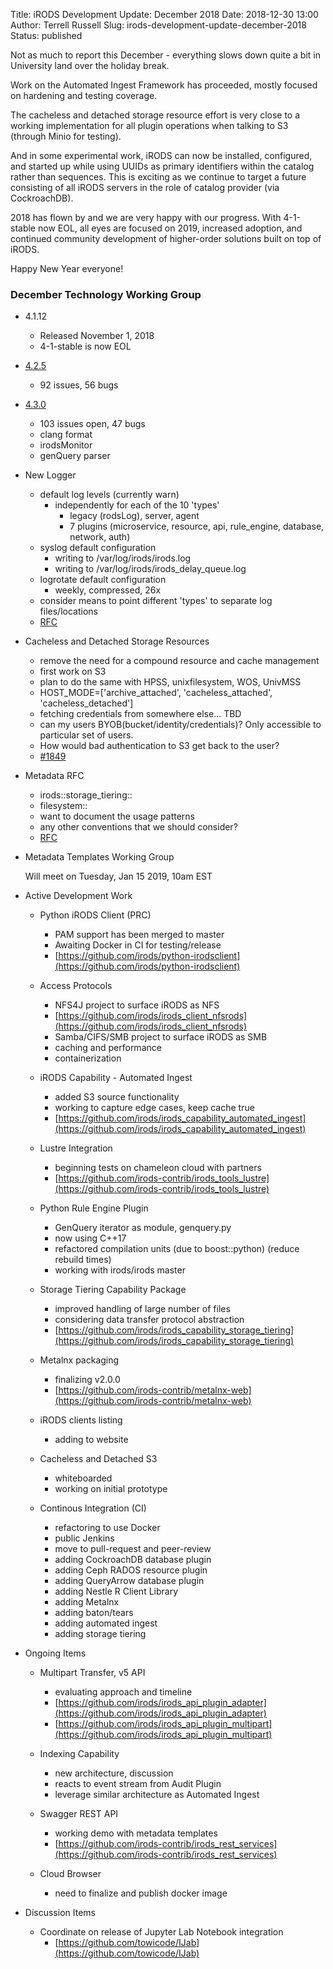 Title: iRODS Development Update: December 2018
Date: 2018-12-30 13:00
Author: Terrell Russell
Slug: irods-development-update-december-2018
Status: published

Not as much to report this December - everything slows down quite a bit in University land over the holiday break.

Work on the Automated Ingest Framework has proceeded, mostly focused on hardening and testing coverage.

The cacheless and detached storage resource effort is very close to a working implementation for all plugin operations when talking to S3 (through Minio for testing).

And in some experimental work, iRODS can now be installed, configured, and started up while using UUIDs as primary identifiers within the catalog rather than sequences.  This is exciting as we continue to target a future consisting of all iRODS servers in the role of catalog provider (via CockroachDB).

2018 has flown by and we are very happy with our progress.  With 4-1-stable now EOL, all eyes are focused on 2019, increased adoption, and continued community development of higher-order solutions built on top of iRODS.

Happy New Year everyone!



### December Technology Working Group

- 4.1.12

    - Released November 1, 2018
    - 4-1-stable is now EOL

- [4.2.5](https://github.com/irods/irods/milestone/30)

    - 92 issues, 56 bugs

- [4.3.0](https://github.com/irods/irods/milestone/16)

    - 103 issues open, 47 bugs
    - clang format
    - irodsMonitor
    - genQuery parser

- New Logger

    - default log levels (currently warn)
        - independently for each of the 10 'types'
            - legacy (rodsLog), server, agent
            - 7 plugins (microservice, resource, api, rule_engine, database, network, auth)
    - syslog default configuration
        - writing to /var/log/irods/irods.log
        - writing to /var/log/irods/irods_delay_queue.log
    - logrotate default configuration
        - weekly, compressed, 26x
    - consider means to point different 'types' to separate log files/locations
    - [RFC](https://github.com/irods/irods_rfcs/blob/master/0001_logging.md)

- Cacheless and Detached Storage Resources

    - remove the need for a compound resource and cache management
    - first work on S3
    - plan to do the same with HPSS, unixfilesystem, WOS, UnivMSS 
    - HOST_MODE=['archive_attached', 'cacheless_attached', 'cacheless_detached']
    - fetching credentials from somewhere else… TBD
    - can my users BYOB(bucket/identity/credentials)?  Only accessible to particular set of users.
    - How would bad authentication to S3 get back to the user?
    - [#1849](https://github.com/irods/irods_resource_plugin_s3/issues/1849)

- Metadata RFC

    - irods::storage_tiering::<property>
    - filesystem::<property>
    - want to document the usage patterns
    - any other conventions that we should consider?
    - [RFC](https://github.com/irods/irods_rfcs/blob/master/0004_standard_metadata_attributes.md)

- Metadata Templates Working Group

    Will meet on Tuesday, Jan 15 2019, 10am EST

- Active Development Work

    - Python iRODS Client (PRC)
        - PAM support has been merged to master
        - Awaiting Docker in CI for testing/release
        - [https://github.com/irods/python-irodsclient](https://github.com/irods/python-irodsclient)

    - Access Protocols
        - NFS4J project to surface iRODS as NFS
        - [https://github.com/irods/irods_client_nfsrods](https://github.com/irods/irods_client_nfsrods)
        - Samba/CIFS/SMB project to surface iRODS as SMB
        - caching and performance
        - containerization

    - iRODS Capability - Automated Ingest
        - added S3 source functionality
        - working to capture edge cases, keep cache true
        - [https://github.com/irods/irods_capability_automated_ingest](https://github.com/irods/irods_capability_automated_ingest)

    - Lustre Integration
        - beginning tests on chameleon cloud with partners
        - [https://github.com/irods-contrib/irods_tools_lustre](https://github.com/irods-contrib/irods_tools_lustre)

    - Python Rule Engine Plugin
        - GenQuery iterator as module, genquery.py
        - now using C++17
        - refactored compilation units (due to boost::python) (reduce rebuild times)
        - working with irods/irods master

    - Storage Tiering Capability Package
        - improved handling of large number of files
        - considering data transfer protocol abstraction
        - [https://github.com/irods/irods_capability_storage_tiering](https://github.com/irods/irods_capability_storage_tiering)

    - Metalnx packaging
        - finalizing v2.0.0
        - [https://github.com/irods-contrib/metalnx-web](https://github.com/irods-contrib/metalnx-web)

    - iRODS clients listing
        - adding to website

    - Cacheless and Detached S3
        - whiteboarded
        - working on initial prototype

    - Continous Integration (CI)
        - refactoring to use Docker
        - public Jenkins
        - move to pull-request and peer-review
        - adding CockroachDB database plugin
        - adding Ceph RADOS resource plugin
        - adding QueryArrow database plugin
        - adding Nestle R Client Library
        - adding Metalnx
        - adding baton/tears
        - adding automated ingest
        - adding storage tiering

- Ongoing Items

    - Multipart Transfer, v5 API
        - evaluating approach and timeline
        - [https://github.com/irods/irods_api_plugin_adapter](https://github.com/irods/irods_api_plugin_adapter)
        - [https://github.com/irods/irods_api_plugin_multipart](https://github.com/irods/irods_api_plugin_multipart)

    - Indexing Capability
        - new architecture, discussion
        - reacts to event stream from Audit Plugin
        - leverage similar architecture as Automated Ingest

    - Swagger REST API
        - working demo with metadata templates
        - [https://github.com/irods-contrib/irods_rest_services](https://github.com/irods-contrib/irods_rest_services)

    - Cloud Browser
        - need to finalize and publish docker image

- Discussion Items

    - Coordinate on release of Jupyter Lab Notebook integration
        - [https://github.com/towicode/IJab](https://github.com/towicode/IJab)

